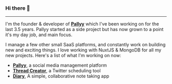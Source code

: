 ### Hi there 👋

---

I'm the founder & developer of **[Pallyy](https://pallyy.com)** which I've been working on for the last 3.5 years. Pallyy started as a side project but has now grown to a point it's my day job, and main focus. 

I manage a few other small SaaS platforms, and constantly work on building new and exciting things. I love working with NuxtJS & MongoDB for all my new projects. Here's a list of what I'm working on now:

- **[Pallyy](https://pallyy.com)**, a social media management platform
- **[Thread Creator](https://threadcreator.com)**, a Twitter scheduling tool
- **[Diary](https://diary.sh)**, A simple, collaborative note taking app

<!--
**timb-103/timb-103** is a ✨ _special_ ✨ repository because its `README.md` (this file) appears on your GitHub profile.

Here are some ideas to get you started:

- 🔭 I’m currently working on ...
- 🌱 I’m currently learning ...
- 👯 I’m looking to collaborate on ...
- 🤔 I’m looking for help with ...
- 💬 Ask me about ...
- 📫 How to reach me: ...
- 😄 Pronouns: ...
- ⚡ Fun fact: ...
-->

